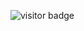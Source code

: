 ![visitor badge](https://visitor-badge.laobi.icu/badge?page_id=jwenjian.visitor-badge&left_text=MyRepoVisitors)
